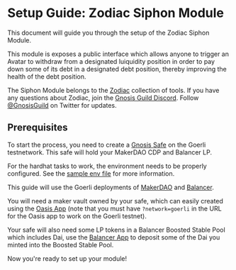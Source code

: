 # Setup Guide: Zodiac Siphon Module

This document will guide you through the setup of the Zodiac Siphon Module.

This module is exposes a public interface which allows anyone to trigger an Avatar to withdraw from a designated luiquidity position in order to pay down some of its debt in a designated debt position, thereby improving the health of the debt position.

The Siphon Module belongs to the [Zodiac](https://github.com/gnosis/zodiac) collection of tools. If you have any questions about Zodiac, join the [Gnosis Guild Discord](https://discord.gg/gnosisguild). Follow [@GnosisGuild](https://twitter.com/gnosisguild) on Twitter for updates.

## Prerequisites

To start the process, you need to create a [Gnosis Safe](https://gnosis-safe.io/app) on the Goerli testnetwork. This safe will hold your MakerDAO CDP and Balancer LP.

For the hardhat tasks to work, the environment needs to be properly configured. See the [sample env file](../.env.sample) for more information.

This guide will use the Goerli deployments of [MakerDAO](https://chainlog.makerdao.com/api/goerli/active.json) and [Balancer](https://etherscan.io/address/0xBA12222222228d8Ba445958a75a0704d566BF2C8#code).

You will need a maker vault owned by your safe, which can easily created using the [Oasis App](https://oasis.app/?network=goerli) (note that you must have `?network=goerli` in the URL for the Oasis app to work on the Goerli testnet).

Your safe will also need some LP tokens in a Balancer Boosted Stable Pool which includes Dai, use the [Balancer App]() to deposit some of the Dai you minted into the Boosted Stable Pool.

Now you're ready to set up your module!

